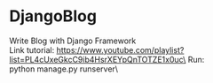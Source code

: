 # DjangoBlog
Write Blog with Django Framework\
Link tutorial: https://www.youtube.com/playlist?list=PL4cUxeGkcC9ib4HsrXEYpQnTOTZE1x0uc\
Run:\
  python manage.py runserver\
